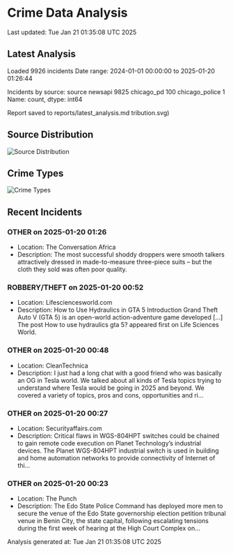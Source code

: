 # Crime Data Analysis
Last updated: Tue Jan 21 01:35:08 UTC 2025

## Latest Analysis

Loaded 9926 incidents
Date range: 2024-01-01 00:00:00 to 2025-01-20 01:26:44

Incidents by source:
source
newsapi           9825
chicago_pd         100
chicago_police       1
Name: count, dtype: int64

Report saved to reports/latest_analysis.md
tribution.svg)

## Source Distribution
![Source Distribution](images/source_distribution.svg)

## Crime Types
![Crime Types](images/crime_types.svg)

## Recent Incidents

### OTHER on 2025-01-20 01:26
- Location: The Conversation Africa
- Description: The most successful shoddy droppers were smooth talkers attractively dressed in made-to-measure three-piece suits – but the cloth they sold was often poor quality.


### ROBBERY/THEFT on 2025-01-20 00:52
- Location: Lifesciencesworld.com
- Description: How to Use Hydraulics in GTA 5 Introduction Grand Theft Auto V (GTA 5) is an open-world action-adventure game developed […]
The post How to use hydraulics gta 5? appeared first on Life Sciences World.


### OTHER on 2025-01-20 00:48
- Location: CleanTechnica
- Description: I just had a long chat with a good friend who was basically an OG in Tesla world. We talked about all kinds of Tesla topics trying to understand where Tesla would be going in 2025 and beyond. We covered a variety of topics, pros and cons, opportunities and ri…


### OTHER on 2025-01-20 00:27
- Location: Securityaffairs.com
- Description: Critical flaws in WGS-804HPT switches could be chained to gain remote code execution on Planet Technology’s industrial devices. The Planet WGS-804HPT industrial switch is used in building and home automation networks to provide connectivity of Internet of thi…


### OTHER on 2025-01-20 00:23
- Location: The Punch
- Description: The Edo State Police Command has deployed more men to secure the venue of the Edo State governorship election petition tribunal venue in Benin City, the state capital, following escalating tensions during the first week of hearing at the High Court Complex on…

Analysis generated at: Tue Jan 21 01:35:08 UTC 2025
